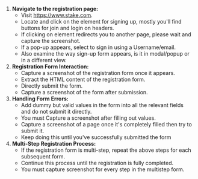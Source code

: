 1. **Navigate to the registration page:**
   - Visit https://www.stake.com.
   - Locate and click on the element for signing up, mostly you'll find buttons for join and login on headers.
   - If clicking on element redirects you to another page, please wait and capture the screenshot.
   - If a pop-up appears, select to sign in using a Username/email.
   - Also examine the way sign-up form appears, is it in modal/popup or in a different view.
2. **Registration Form Interaction:**
   - Capture a screenshot of the registration form once it appears.
   - Extract the HTML content of the registration form.
   - Directly submit the form.
   - Capture a screenshot of the form after submission.
3. **Handling Form Errors:**
   - Add dummy but valid values in the form into all the relevant fields and do not submit it directly.
   - You must Capture a screenshot after filling out values.
   - Capture a screenshot of a page once it's completely filled then try to submit it.
   - Keep doing this until you've successfully submitted the form
4. **Multi-Step Registration Process:**
   - If the registration form is multi-step, repeat the above steps for each subsequent form.
   - Continue this process until the registration is fully completed.
   - You must capture screenshot for every step in the multistep form.
